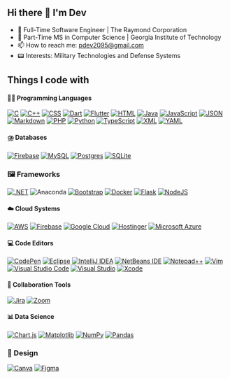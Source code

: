 ## Hi there 👋 I'm Dev

- 🏢 Full-Time Software Engineer | The Raymond Corporation
- 🏫 Part-Time MS in Computer Science | Georgia Institute of Technology
- 📫 How to reach me: pdev2095@gmail.com
- 📟 Interests: Military Technologies and Defense Systems

## Things I code with

#### 🧑‍💻 Programming Languages

[![C](https://img.shields.io/badge/C-00599C?logo=c&logoColor=white)](#) [![C++](https://img.shields.io/badge/C++-%2300599C.svg?logo=c%2B%2B&logoColor=white)](#) [![CSS](https://img.shields.io/badge/CSS-1572B6?logo=css3&logoColor=fff)](#) [![Dart](https://img.shields.io/badge/Dart-%230175C2.svg?logo=dart&logoColor=white)](#) [![Flutter](https://img.shields.io/badge/Flutter-02569B?logo=flutter&logoColor=fff)](#) [![HTML](https://img.shields.io/badge/HTML-%23E34F26.svg?logo=html5&logoColor=white)](#) [![Java](https://img.shields.io/badge/Java-%23ED8B00.svg?logo=openjdk&logoColor=white)](#) [![JavaScript](https://img.shields.io/badge/JavaScript-F7DF1E?logo=javascript&logoColor=000)](#) [![JSON](https://img.shields.io/badge/JSON-000?logo=json&logoColor=fff)](#) [![Markdown](https://img.shields.io/badge/Markdown-%23000000.svg?logo=markdown&logoColor=white)](#) [![PHP](https://img.shields.io/badge/php-%23777BB4.svg?&logo=php&logoColor=white)](#) [![Python](https://img.shields.io/badge/Python-3776AB?logo=python&logoColor=fff)](#) [![TypeScript](https://img.shields.io/badge/TypeScript-3178C6?logo=typescript&logoColor=fff)](#) [![XML](https://img.shields.io/badge/XML-767C52?logo=xml&logoColor=fff)](#) [![YAML](https://img.shields.io/badge/YAML-CB171E?logo=yaml&logoColor=fff)](#)

#### ⛈️ Databases

[![Firebase](https://img.shields.io/badge/Firebase-039BE5?logo=Firebase&logoColor=white)](#) [![MySQL](https://img.shields.io/badge/MySQL-4479A1?logo=mysql&logoColor=fff)](#) [![Postgres](https://img.shields.io/badge/Postgres-%23316192.svg?logo=postgresql&logoColor=white)](#) [![SQLite](https://img.shields.io/badge/SQLite-%2307405e.svg?logo=sqlite&logoColor=white)](#)

### 🖼️ Frameworks

[![.NET](https://img.shields.io/badge/.NET-512BD4?logo=dotnet&logoColor=fff)](#) ![Anaconda](https://img.shields.io/badge/Anaconda-44A833?logo=anaconda&logoColor=fff) [![Bootstrap](https://img.shields.io/badge/Bootstrap-7952B3?logo=bootstrap&logoColor=fff)](#) [![Docker](https://img.shields.io/badge/Docker-2496ED?logo=docker&logoColor=fff)](#)
[![Flask](https://img.shields.io/badge/Flask-000?logo=flask&logoColor=fff)](#) [![NodeJS](https://img.shields.io/badge/Node.js-6DA55F?logo=node.js&logoColor=white)](#)

#### ☁️ Cloud Systems

[![AWS](https://img.shields.io/badge/AWS-%23FF9900.svg?logo=amazon-web-services&logoColor=white)](#) [![Firebase](https://img.shields.io/badge/Firebase-039BE5?logo=Firebase&logoColor=white)](#) [![Google Cloud](https://img.shields.io/badge/Google%20Cloud-%234285F4.svg?logo=google-cloud&logoColor=white)](#) [![Hostinger](https://img.shields.io/badge/Hostinger-673DE6?logo=hostinger&logoColor=fff)](#) [![Microsoft Azure](https://custom-icon-badges.demolab.com/badge/Microsoft%20Azure-0089D6?logo=msazure&logoColor=white)](#)

#### 💻 Code Editors

[![CodePen](https://img.shields.io/badge/CodePen-white?&logo=codepen&logoColor=black)](#) [![Eclipse](https://img.shields.io/badge/Eclipse-FE7A16.svg?logo=Eclipse&logoColor=white)](#) [![IntelliJ IDEA](https://img.shields.io/badge/IntelliJIDEA-000000.svg?logo=intellij-idea&logoColor=white)](#) [![NetBeans IDE](https://img.shields.io/badge/NetBeans%20IDE-1B6AC6.svg?logo=apache-netbeans-ide&logoColor=white)](#) [![Notepad++](https://img.shields.io/badge/Notepad++-90E59A.svg?&logo=notepad%2b%2b&logoColor=black)](#) [![Vim](https://img.shields.io/badge/Vim-%2311AB00.svg?logo=vim&logoColor=white)](#) [![Visual Studio Code](https://custom-icon-badges.demolab.com/badge/Visual%20Studio%20Code-0078d7.svg?logo=vsc&logoColor=white)](#) [![Visual Studio](https://custom-icon-badges.demolab.com/badge/Visual%20Studio-5C2D91.svg?&logo=visual-studio&logoColor=white)](#) [![Xcode](https://img.shields.io/badge/Xcode-007ACC?logo=Xcode&logoColor=white)](#)

#### 🤝 Collaboration Tools

[![Jira](https://img.shields.io/badge/Jira-0052CC?logo=jira&logoColor=fff)](#) [![Zoom](https://img.shields.io/badge/Zoom-2D8CFF?logo=zoom&logoColor=white)](#)

#### 📊 Data Science

[![Chart.js](https://img.shields.io/badge/Chart.js-FF6384?logo=chartdotjs&logoColor=fff)](#) [![Matplotlib](https://custom-icon-badges.demolab.com/badge/Matplotlib-71D291?logo=matplotlib&logoColor=fff)](#) [![NumPy](https://img.shields.io/badge/NumPy-4DABCF?logo=numpy&logoColor=fff)](#) [![Pandas](https://img.shields.io/badge/Pandas-150458?logo=pandas&logoColor=fff)](#)

### 🎨 Design

[![Canva](https://img.shields.io/badge/Canva-%2300C4CC.svg?&logo=Canva&logoColor=white)](#) [![Figma](https://img.shields.io/badge/Figma-F24E1E?logo=figma&logoColor=white)](#)
